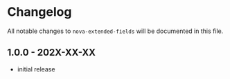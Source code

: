 # Changelog

All notable changes to `nova-extended-fields` will be documented in this file.

## 1.0.0 - 202X-XX-XX

- initial release
